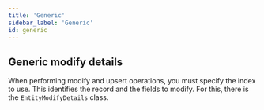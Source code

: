 ```yaml
---
title: 'Generic'
sidebar_label: 'Generic'
id: generic
---
```



## Generic modify details




When performing modify and upsert operations, you must specify the index to use. This identifies the record and the fields to modify. For this, there is the `EntityModifyDetails` class.

